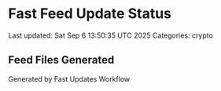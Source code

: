 # Fast Feed Update Status
Last updated: Sat Sep  6 13:50:35 UTC 2025
Categories: crypto

## Feed Files Generated

Generated by Fast Updates Workflow
